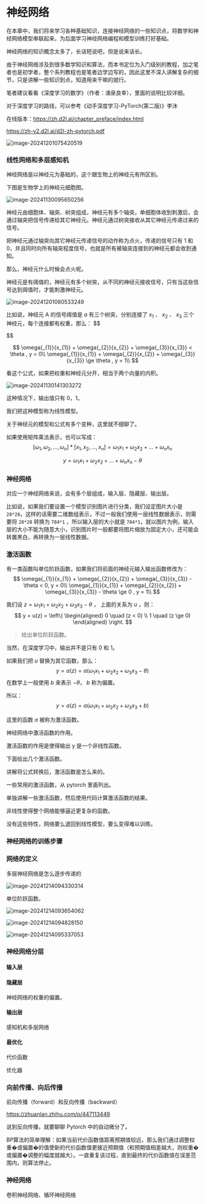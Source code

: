 # 神经网络

在本章中，我们将来学习各种基础知识，连接神经网络的一些知识点，将数学和神经网络模型串联起来，为后面学习神经网络编程和模型训练打好基础。

神经网络的知识概念太多了，长话短说吧，但是说来话长。

由于神经网络涉及到很多数学知识和算法，而本书定位为入门级别的教程，加之笔者也是初学者，整个系列教程也是笔者边学边写的，因此这里不深入讲解复杂的细节，只是讲解一些知识到点，知道用来干嘛的就行。



笔者建议看看《深度学习的数学》（作者：涌泉良幸），里面的说明比较详细。



对于深度学习的路线，可以参考《动手深度学习-PyTorch(第二版)》李沐

在线版本：https://zh.d2l.ai/chapter_preface/index.html

https://zh-v2.d2l.ai/d2l-zh-pytorch.pdf

![image-20241201075420519](images/image-20241201075420519.png)



### 线性网络和多层感知机



神经网络是以神经元为基础的，这个跟生物上的神经元有所区别。

下图是生物学上的神经元细胞图。

![image-20241130095650256](images/image-20241130095650256.png)

神经元由细胞体、轴突、树突组成，神经元有多个轴突，单细胞体收到刺激后，会通过轴突把信号传递给其它神经元。神经元通过树突接收从其它神经元传递过来的信号。

把神经元通过轴突向其它神经元传递信号的动作称为点火，传递的信号只有 1 和 0，并且同时向所有轴突程度信号，也就是所有被轴突连接到的神经元都会收到通知。

那么，神经元什么时候会点火呢。

神经元是有阈值的，神经元有多个树突，从不同的神经元接收信号，只有当这些信号达到阈值时，才能刺激神经元。

![image-20241201080533249](images/image-20241201080533249.png)

比如说，神经元 A 的信号阈值是 $a$ 有三个树突，分别连接了 $x_{1}$ 、 $x_{2}$  、 $x_{3}$ 三个神经元，每个连接都有权重，那么：
$$

$$

$$
\omega{_{1}}{x_{1}} + \omega{_{2}}{x_{2}} + \omega{_{3}}{x_{3}} < \theta , y = 0\\
\omega{_{1}}{x_{1}} + \omega{_{2}}{x_{2}} + \omega{_{3}}{x_{3}} \ge \theta , y = 1\\
$$



看这个公式，如果把权重和神经元分开，相当于两个向量的内积。



![image-20241130141303272](images/image-20241130141303272.png)

这种情况下，输出值只有 0，1。



我们把这种模型称为线性模型。

关于神经元的模型和公式有多个变种，这里就不细聊了。



如果使用矩阵乘法表示，也可以写成：
$$
[\omega{_{1}},\omega{_{2}},...,\omega{_{n}}] * [x_{1},x_{2},...,x_{n}] = \omega{_{1}}{x_{1}} + \omega{_{2}}{x_{2}} + ... + \omega{_{n}}{x_{n}}
$$

$$
y = \omega{_{1}}{x_{1}} + \omega{_{2}}{x_{2}} + ... + \omega{_{n}}{x_{n}} - \theta
$$


### 神经网络

对应一个神经网络来说，会有多个层组成，输入层、隐藏层、输出层。

比如说，如果我们要设置一个模型识别图片进行分类，我们设定图片大小是 `28*28`，这样的话需要二维数组表示，不过一般我们使用一层线性数据表示，则需要将 `28*28` 转换为 `784*1` ，所以输入层的大小就是 `784*1`，就以图片为例，输入层的大小不能为随意大小，识别图片时一般都要将图片缩放为固定大小，还可能会转置黑白，再转换为一层线性数据。



### 激活函数

有一类函数叫单位阶跃函数，如果我们将前面的神经元输入输出函数修改为：
$$
\omega{_{1}}{x_{1}} + \omega{_{2}}{x_{2}} + \omega{_{3}}{x_{3}} - \theta < 0, y = 0\\
\omega{_{1}}{x_{1}} + \omega{_{2}}{x_{2}} + \omega{_{3}}{x_{3}} - \theta \ge 0 , y = 1\\
$$


我们设 $z = \omega{_{1}}{x_{1}} + \omega{_{2}}{x_{2}} + \omega{_{3}}{x_{3}} - \theta$  ， 上面的关系为 $u$ ，则：
$$
y = u(z) = \left\{
\begin{aligned}
0 \quad (z < 0) \\
1 \quad (z \ge 0)
\end{aligned}
\right.
$$

> 给出单位阶跃函数。

当然，在深度学习中，输出并不是只有 0 和 1。

如果我们把 $u$ 替换为其它函数，那么：
$$
y = a(z) = a(\omega{_{1}}{x_{1}} + \omega{_{2}}{x_{2}} + \omega{_{3}}{x_{3}} - \theta)
$$
在数学上一般使用 $b$ 来表示 $-\theta$， $b$ 称为偏置。

所以：
$$
y = a(z) = a(\omega{_{1}}{x_{1}} + \omega{_{2}}{x_{2}} + \omega{_{3}}{x_{3}} + b)
$$




这里的函数 $a$ 被称为激活函数。



神经网络中激活函数的作用。

激活函数的作用是使得输出 y 是一个非线性函数。

下面给出几个激活函数。



讲解将公式转换后，激活函数是怎么来的。

一些常用的激活函数，从 pytorch 里面列出。

单独讲解一些激活函数，然后使用代码计算激活函数的结果。



非线性使得整个网络能够逼近更复杂的函数。

没有这些特性，网络要么退回到线性模型，要么变得难以训练。

### 神经网络的训练步骤



### 网络的定义





多层神经网络是怎么逐步传递的

![image-20241214094330314](images/image-20241214094330314.png)







单位阶跃函数。

![image-20241214093654062](images/image-20241214093654062.png)



![image-20241214094828150](images/image-20241214094828150.png)





![image-20241214095337053](images/image-20241214095337053.png)



### 神经网络分层

#### 输入层

#### 隐藏层

神经网络的权重的偏置。

#### 输出层



感知机和多层网络

#### 最优化

代价函数

优化器



### 向前传播、向后传播

前向传播（forward）和反向传播（backward）

https://zhuanlan.zhihu.com/p/447113449



说到反向传播，就要聊聊 Pytorch 中的自动微分了。

BP算法的简单理解：如果当前代价函数值距离预期值较远，那么我们通过调整权重�或偏置�的值使新的代价函数值更接近预期值（和预期值相差越大，则权重�或偏置�调整的幅度就越大）。一直重复该过程，直到最终的代价函数值在误差范围内，则算法停止。

### 神经网络



卷积神经网络、循环神经网络

